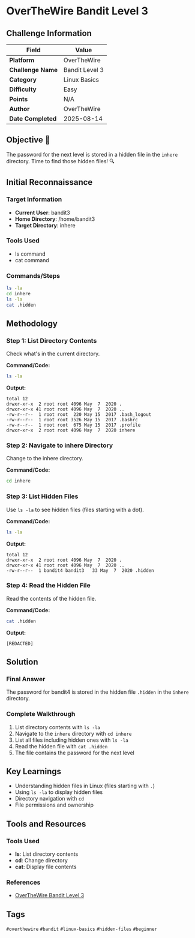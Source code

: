 # OverTheWire Bandit Level 3

## Challenge Information

| Field | Value |
|-------|-------|
| **Platform** | OverTheWire |
| **Challenge Name** | Bandit Level 3 |
| **Category** | Linux Basics |
| **Difficulty** | Easy |
| **Points** | N/A |
| **Author** | OverTheWire |
| **Date Completed** | 2025-08-14 |

## Objective 🎯

The password for the next level is stored in a hidden file in the `inhere` directory. Time to find those hidden files! 🔍

## Initial Reconnaissance

### Target Information
- **Current User**: bandit3
- **Home Directory**: /home/bandit3
- **Target Directory**: inhere

### Tools Used
- ls command
- cat command

### Commands/Steps
```bash
ls -la
cd inhere
ls -la
cat .hidden
```

## Methodology

### Step 1: List Directory Contents
Check what's in the current directory.

**Command/Code:**
```bash
ls -la
```

**Output:**
```
total 12
drwxr-xr-x  2 root root 4096 May  7  2020 .
drwxr-xr-x 41 root root 4096 May  7  2020 ..
-rw-r--r--  1 root root  220 May 15  2017 .bash_logout
-rw-r--r--  1 root root 3526 May 15  2017 .bashrc
-rw-r--r--  1 root root  675 May 15  2017 .profile
drwxr-xr-x  2 root root 4096 May  7  2020 inhere
```

### Step 2: Navigate to inhere Directory
Change to the inhere directory.

**Command/Code:**
```bash
cd inhere
```

### Step 3: List Hidden Files
Use `ls -la` to see hidden files (files starting with a dot).

**Command/Code:**
```bash
ls -la
```

**Output:**
```
total 12
drwxr-xr-x  2 root root 4096 May  7  2020 .
drwxr-xr-x 41 root root 4096 May  7  2020 ..
-rw-r--r--  1 bandit4 bandit3   33 May  7  2020 .hidden
```

### Step 4: Read the Hidden File
Read the contents of the hidden file.

**Command/Code:**
```bash
cat .hidden
```

**Output:**
```
[REDACTED]
```

## Solution

### Final Answer
The password for bandit4 is stored in the hidden file `.hidden` in the `inhere` directory.

### Complete Walkthrough
1. List directory contents with `ls -la`
2. Navigate to the `inhere` directory with `cd inhere`
3. List all files including hidden ones with `ls -la`
4. Read the hidden file with `cat .hidden`
5. The file contains the password for the next level

## Key Learnings

- Understanding hidden files in Linux (files starting with `.`)
- Using `ls -la` to display hidden files
- Directory navigation with `cd`
- File permissions and ownership

## Tools and Resources

### Tools Used
- **ls**: List directory contents
- **cd**: Change directory
- **cat**: Display file contents

### References
- [OverTheWire Bandit Level 3](https://overthewire.org/wargames/bandit/bandit3.html)


## Tags

`#overthewire` `#bandit` `#linux-basics` `#hidden-files` `#beginner`
